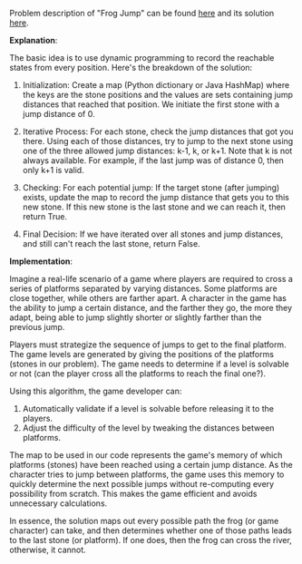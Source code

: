 Problem description of "Frog Jump" can be found [here](https://leetcode.com/problems/frog-jump/) and its solution [here](https://github.com/aurimas13/LeetCode-HR-MAANG/blob/main/LeetCode/Python%20Solutions/Frog%20Jump/jump.py).

**Explanation**:

The basic idea is to use dynamic programming to record the reachable states from every position. Here's the breakdown of the solution:

1. Initialization: Create a map (Python dictionary or Java HashMap) where the keys are the stone positions and the values are sets containing jump distances that reached that position. We initiate the first stone with a jump distance of 0.

2. Iterative Process: For each stone, check the jump distances that got you there. Using each of those distances, try to jump to the next stone using one of the three allowed jump distances: k-1, k, or k+1. Note that k is not always available. For example, if the last jump was of distance 0, then only k+1 is valid.

3. Checking: For each potential jump:
If the target stone (after jumping) exists, update the map to record the jump distance that gets you to this new stone.
If this new stone is the last stone and we can reach it, then return True.

4. Final Decision: If we have iterated over all stones and jump distances, and still can't reach the last stone, return False.

**Implementation**:

Imagine a real-life scenario of a game where players are required to cross a series of platforms separated by varying distances. Some platforms are close together, while others are farther apart. A character in the game has the ability to jump a certain distance, and the farther they go, the more they adapt, being able to jump slightly shorter or slightly farther than the previous jump.

Players must strategize the sequence of jumps to get to the final platform. The game levels are generated by giving the positions of the platforms (stones in our problem). The game needs to determine if a level is solvable or not (can the player cross all the platforms to reach the final one?).

Using this algorithm, the game developer can:

1. Automatically validate if a level is solvable before releasing it to the players.
2. Adjust the difficulty of the level by tweaking the distances between platforms.

The map to be used in our code represents the game's memory of which platforms (stones) have been reached using a certain jump distance. As the character tries to jump between platforms, the game uses this memory to quickly determine the next possible jumps without re-computing every possibility from scratch. This makes the game efficient and avoids unnecessary calculations.

In essence, the solution maps out every possible path the frog (or game character) can take, and then determines whether one of those paths leads to the last stone (or platform). If one does, then the frog can cross the river, otherwise, it cannot.